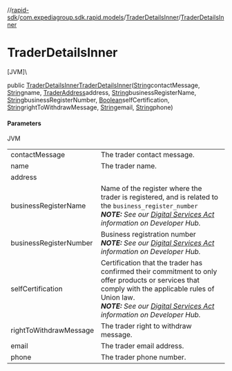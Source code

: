 //[rapid-sdk](../../../index.md)/[com.expediagroup.sdk.rapid.models](../index.md)/[TraderDetailsInner](index.md)/[TraderDetailsInner](-trader-details-inner.md)

# TraderDetailsInner

[JVM]\

public [TraderDetailsInner](index.md)[TraderDetailsInner](-trader-details-inner.md)([String](https://docs.oracle.com/javase/8/docs/api/java/lang/String.html)contactMessage, [String](https://docs.oracle.com/javase/8/docs/api/java/lang/String.html)name, [TraderAddress](../-trader-address/index.md)address, [String](https://docs.oracle.com/javase/8/docs/api/java/lang/String.html)businessRegisterName, [String](https://docs.oracle.com/javase/8/docs/api/java/lang/String.html)businessRegisterNumber, [Boolean](https://docs.oracle.com/javase/8/docs/api/java/lang/Boolean.html)selfCertification, [String](https://docs.oracle.com/javase/8/docs/api/java/lang/String.html)rightToWithdrawMessage, [String](https://docs.oracle.com/javase/8/docs/api/java/lang/String.html)email, [String](https://docs.oracle.com/javase/8/docs/api/java/lang/String.html)phone)

#### Parameters

JVM

| | |
|---|---|
| contactMessage | The trader contact message. |
| name | The trader name. |
| address |
| businessRegisterName | Name of the register where the trader is registered, and is related to the `business_register_number`<br><i><b>NOTE:</b> See our [Digital Services Act](https://developers.expediagroup.com/docs/rapid/resources/reference/digital-services-act) information on Developer Hub.</i> |
| businessRegisterNumber | Business registration number<br><i><b>NOTE:</b> See our [Digital Services Act](https://developers.expediagroup.com/docs/rapid/resources/reference/digital-services-act) information on Developer Hub.</i> |
| selfCertification | Certification that the trader has confirmed their commitment to only offer products or services that comply with the applicable rules of Union law.<br><i><b>NOTE:</b> See our [Digital Services Act](https://developers.expediagroup.com/docs/rapid/resources/reference/digital-services-act) information on Developer Hub.</i> |
| rightToWithdrawMessage | The trader right to withdraw message. |
| email | The trader email address. |
| phone | The trader phone number. |

